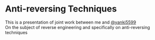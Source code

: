 # Anti-reversing Techniques

This is a presentation of joint work between me and <a href="https://github.com/yanki5599">@yanki5599</a><br>
On the subject of reverse engineering and specifically on anti-reversing techniques
